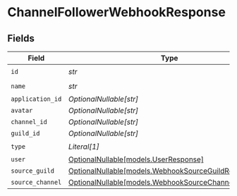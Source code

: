 # ChannelFollowerWebhookResponse


## Fields

| Field                                                                                              | Type                                                                                               | Required                                                                                           | Description                                                                                        |
| -------------------------------------------------------------------------------------------------- | -------------------------------------------------------------------------------------------------- | -------------------------------------------------------------------------------------------------- | -------------------------------------------------------------------------------------------------- |
| `id`                                                                                               | *str*                                                                                              | :heavy_check_mark:                                                                                 | N/A                                                                                                |
| `name`                                                                                             | *str*                                                                                              | :heavy_check_mark:                                                                                 | N/A                                                                                                |
| `application_id`                                                                                   | *OptionalNullable[str]*                                                                            | :heavy_minus_sign:                                                                                 | N/A                                                                                                |
| `avatar`                                                                                           | *OptionalNullable[str]*                                                                            | :heavy_minus_sign:                                                                                 | N/A                                                                                                |
| `channel_id`                                                                                       | *OptionalNullable[str]*                                                                            | :heavy_minus_sign:                                                                                 | N/A                                                                                                |
| `guild_id`                                                                                         | *OptionalNullable[str]*                                                                            | :heavy_minus_sign:                                                                                 | N/A                                                                                                |
| `type`                                                                                             | *Literal[1]*                                                                                       | :heavy_check_mark:                                                                                 | N/A                                                                                                |
| `user`                                                                                             | [OptionalNullable[models.UserResponse]](../models/userresponse.md)                                 | :heavy_minus_sign:                                                                                 | N/A                                                                                                |
| `source_guild`                                                                                     | [OptionalNullable[models.WebhookSourceGuildResponse]](../models/webhooksourceguildresponse.md)     | :heavy_minus_sign:                                                                                 | N/A                                                                                                |
| `source_channel`                                                                                   | [OptionalNullable[models.WebhookSourceChannelResponse]](../models/webhooksourcechannelresponse.md) | :heavy_minus_sign:                                                                                 | N/A                                                                                                |